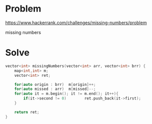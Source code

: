 # Problem
https://www.hackerrank.com/challenges/missing-numbers/problem

missing numbers

# Solve
```c++
vector<int> missingNumbers(vector<int> arr, vector<int> brr) {
    map<int,int> m;
    vector<int> ret;

    for(auto origin : brr)  m[origin]++;
    for(auto missed : arr)  m[missed]--;
    for(auto it = m.begin(); it != m.end(); it++){
        if(it->second != 0)        ret.push_back(it->first);
    }

    return ret;
}
```
